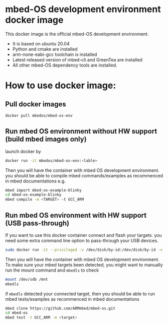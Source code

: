# mbed-OS development environment docker image

This docker image is the official mbed-OS development environment.
* It is based on ubuntu 20.04
* Python and cmake are installed
* arm-none-eabi-gcc toolchain is installed
* Latest released version of mbed-cli and GreenTea are installed
* All other mbed-OS dependency tools are installed.

# How to use docker image:

## Pull docker images
```bash
docker pull mbedos/mbed-os-env

```

## Run mbed OS environment without HW support (build mbed images only)
launch docker by
```bash
docker run -it mbedos/mbed-os-env:<lable>
```
Then you will have the container with mbed OS development environment.
you should be able to compile mbed commands/examples as recommenced in mbed documentations
e.g.
```bash
mbed import mbed-os-example-blinky
cd mbed-os-example-blinky
mbed compile -m <TARGET> -t GCC_ARM
```

## Run mbed OS environment with HW support (USB pass-through)
If you want to use this docker container connect and flash your targets. you need some extra command line option to pass-through your USB devices.
```bash
sudo docker run -it --privileged -v /dev/disk/by-id:/dev/disk/by-id -v /dev/serial/by-id:/dev/serial/by-id mbed-os-env:<label>
```
Then you will have the container with mbed OS development environment.
To make sure your mbed targets been detected, you might want to manually run the mount command and `mbedls` to check
```bash
mount /dev/sdb /mnt
mbedls
```
if `mbedls` detected  your connected target, then you should be able to run mbed tests/examples as recommenced in mbed documentations
``` bash
mbed clone https://github.com/ARMmbed/mbed-os.git
cd mbed-os
mbed test -t GCC_ARM -m <target> 
```

